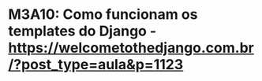 # M3A10: Como funcionam os templates do Django - https://welcometothedjango.com.br/?post_type=aula&p=1123